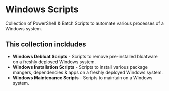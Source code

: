 # Windows Scripts

Collection of PowerShell &amp; Batch Scripts to automate various processes of a Windows system.

## This collection incldudes

- **Windows Debloat Scripts** - Scripts to remove pre-installed bloatware on a freshly deployed Windows system.
- **Windows Installation Scripts** - Scripts to install various package mangers, dependencies & apps on a freshly deployed Windows system.
- **Windows Maintenance Scripts** - Scripts to maintain on a Windows system.
